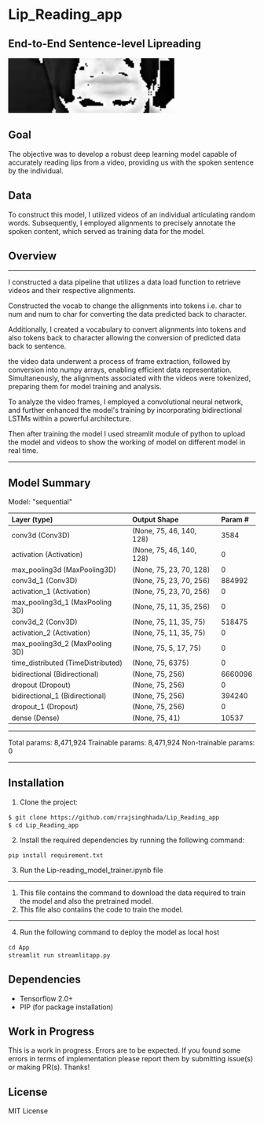 # Lip_Reading_app

## End-to-End Sentence-level Lipreading
<img src="./App/animation.gif" width="338">

## Goal

The objective was to develop a robust deep learning model capable of accurately reading lips from a video, providing us with the spoken sentence by the individual.

## Data

To construct this model, I utilized videos of an individual articulating random words. Subsequently, I employed alignments to precisely annotate the spoken content, which served as training data for the model.

## Overview
___________________________________________________________________________
I constructed a data pipeline that utilizes a data load function to retrieve videos and their respective alignments.

Constructed the vocab to change the allignments into tokens i.e. char to num and num to char for converting the data predicted back to character.

Additionally, I created a vocabulary to convert alignments into tokens and also tokens back to character allowing the conversion of predicted data back to sentence.

the video data underwent a process of frame extraction, followed by conversion into numpy arrays, enabling efficient data representation. Simultaneously, the alignments associated with the videos were tokenized, preparing them for model training and analysis.

To analyze the video frames, I employed a convolutional neural network, and further enhanced the model's training by incorporating bidirectional LSTMs within a powerful architecture.

Then after training the model I used streamlit module of python to upload the model and videos to show the working of model on different model in real time.
___________________________________________________________________________
## Model Summary

Model: "sequential"

| Layer (type)                       |   Output Shape             | Param #  |
| :---                               |   :---                     | :---     | 
| conv3d (Conv3D)                    |   (None, 75, 46, 140, 128) | 3584     |                                                               
| activation (Activation)            |   (None, 75, 46, 140, 128) | 0        |  
| max_pooling3d (MaxPooling3D)       |   (None, 75, 23, 70, 128)  | 0        |                                                               
| conv3d_1 (Conv3D)                  |   (None, 75, 23, 70, 256)  | 884992   |  
| activation_1 (Activation)          |   (None, 75, 23, 70, 256)  | 0        |  
| max_pooling3d_1 (MaxPooling 3D)    |   (None, 75, 11, 35, 256)  | 0        |                                                               
| conv3d_2 (Conv3D)                  |   (None, 75, 11, 35, 75)   | 518475   |  
| activation_2 (Activation)          |   (None, 75, 11, 35, 75)   | 0        |  
| max_pooling3d_2 (MaxPooling 3D)    |   (None, 75, 5, 17, 75)    | 0        |                                                            
| time_distributed (TimeDistributed) |   (None, 75, 6375)         | 0        |                                                          
| bidirectional (Bidirectional)      |   (None, 75, 256)          | 6660096  |                                                             
| dropout (Dropout)                  |   (None, 75, 256)          | 0        |  
| bidirectional_1 (Bidirectional)    |   (None, 75, 256)          | 394240   |                
| dropout_1 (Dropout)                |   (None, 75, 256)          | 0        |  
| dense (Dense)                      |   (None, 75, 41)           | 10537    | 

___________________________________________________________________________
Total params: 8,471,924
Trainable params: 8,471,924
Non-trainable params: 0
___________________________________________________________________________

## Installation

1. Clone the project:
```
$ git clone https://github.com/rrajsinghhada/Lip_Reading_app
$ cd Lip_Reading_app
```
2. Install the required dependencies by running the following command:
```
pip install requirement.txt
```
3. Run the Lip-reading_model_trainer.ipynb file
___________________________________________________________________________
1. This file contains the command to download the data required to train the model and also the pretrained model.
2. This file also contaiins the code to train the model.
___________________________________________________________________________
4. Run the following command to deploy the model as local host
```
cd App 
streamlit run streamlitapp.py
```

## Dependencies
* Tensorflow 2.0+
* PIP (for package installation)


## Work in Progress
This is a work in progress. Errors are to be expected.
If you found some errors in terms of implementation please report them by submitting issue(s) or making PR(s). Thanks!

## License
MIT License
